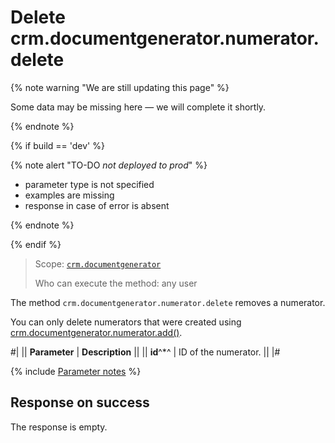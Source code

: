# Delete crm.documentgenerator.numerator.delete

{% note warning "We are still updating this page" %}

Some data may be missing here — we will complete it shortly.

{% endnote %}

{% if build == 'dev' %}

{% note alert "TO-DO _not deployed to prod_" %}

- parameter type is not specified
- examples are missing
- response in case of error is absent

{% endnote %}

{% endif %}

> Scope: [`crm.documentgenerator`](../../../scopes/permissions.md)
>
> Who can execute the method: any user

The method `crm.documentgenerator.numerator.delete` removes a numerator.

You can only delete numerators that were created using [crm.documentgenerator.numerator.add()](./crm-document-generator-numerator-add.md). 

#|
|| **Parameter** | **Description** ||
|| **id**^*^ | ID of the numerator. ||
|#

{% include [Parameter notes](../../../../_includes/required.md) %}

## Response on success

The response is empty.